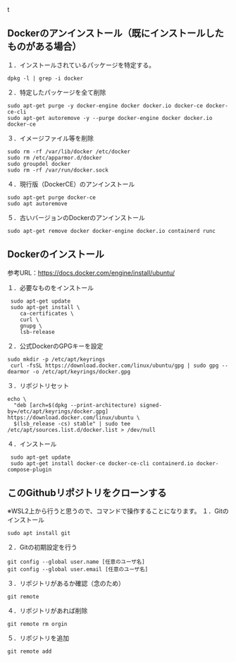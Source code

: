 t

## Dockerのアンインストール（既にインストールしたものがある場合）
１．インストールされているパッケージを特定する。
```
dpkg -l | grep -i docker
```

２．特定したパッケージを全て削除
```
sudo apt-get purge -y docker-engine docker docker.io docker-ce docker-ce-cli
sudo apt-get autoremove -y --purge docker-engine docker docker.io docker-ce
```

３．イメージファイル等を削除
```
sudo rm -rf /var/lib/docker /etc/docker
sudo rm /etc/apparmor.d/docker
sudo groupdel docker
sudo rm -rf /var/run/docker.sock
```

４．現行版（DockerCE）のアンインストール
```
sudo apt-get purge docker-ce
sudo apt autoremove
```

５．古いバージョンのDockerのアンインストール
```
sudo apt-get remove docker docker-engine docker.io containerd runc
```

## Dockerのインストール
参考URL：https://docs.docker.com/engine/install/ubuntu/

１．必要なものをインストール
```
 sudo apt-get update
 sudo apt-get install \
    ca-certificates \
    curl \
    gnupg \
    lsb-release
```

２．公式DockerのGPGキーを設定
```
sudo mkdir -p /etc/apt/keyrings
 curl -fsSL https://download.docker.com/linux/ubuntu/gpg | sudo gpg --dearmor -o /etc/apt/keyrings/docker.gpg
```

３．リポジトリセット
```
echo \
  "deb [arch=$(dpkg --print-architecture) signed-by=/etc/apt/keyrings/docker.gpg] https://download.docker.com/linux/ubuntu \
  $(lsb_release -cs) stable" | sudo tee /etc/apt/sources.list.d/docker.list > /dev/null
```

４．インストール
```
 sudo apt-get update
 sudo apt-get install docker-ce docker-ce-cli containerd.io docker-compose-plugin
```

## このGithubリポジトリをクローンする
※WSL2上から行うと思うので、コマンドで操作することになります。
１．Gitのインストール
```
sudo apt install git
```
２．Gitの初期設定を行う
```
git config --global user.name [任意のユーザ名]
git config --global user.email [任意のユーザ名]
```
３．リポジトリがあるか確認（念のため）
```
git remote 
```
４．リポジトリがあれば削除
```
git remote rm orgin
```
５．リポジトリを追加
```
git remote add 
```
